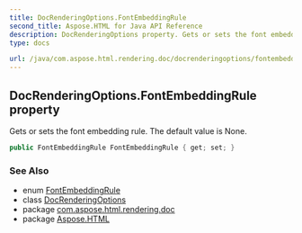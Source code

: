 ```yaml
---
title: DocRenderingOptions.FontEmbeddingRule
second_title: Aspose.HTML for Java API Reference
description: DocRenderingOptions property. Gets or sets the font embedding rule. The default value is None
type: docs

url: /java/com.aspose.html.rendering.doc/docrenderingoptions/fontembeddingrule/
---
```

## DocRenderingOptions.FontEmbeddingRule property

Gets or sets the font embedding rule. The default value is None.

```java
public FontEmbeddingRule FontEmbeddingRule { get; set; }
```

### See Also

* enum [FontEmbeddingRule](../../fontembeddingrule/)
* class [DocRenderingOptions](../)
* package [com.aspose.html.rendering.doc](../../../com.aspose.html.rendering.doc/)
* package [Aspose.HTML](../../../)

